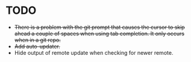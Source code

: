 TODO
====

* <del>There is a problem with the git prompt that causes the cursor to skip ahead a couple of spaces when using tab completion.  It only occurs when in a git repo.</del>
* <del>Add auto-updater.</del>
* Hide output of remote update when checking for newer remote. 



